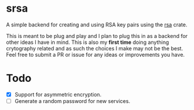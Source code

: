 # srsa
A simple backend for creating and using RSA key pairs using the [rsa](https://github.com/RustCrypto/RSA) crate.

This is meant to be plug and play and I plan to plug this in as a backend for other ideas I have in mind. This is also my **first time** doing anything crytography related and as such the choices I make may not be the best. Feel free to submit a PR or issue for any ideas or improvements you have.

# Todo
- [x] Support for asymmetric encryption.
- [ ] Generate a random password for new services.
